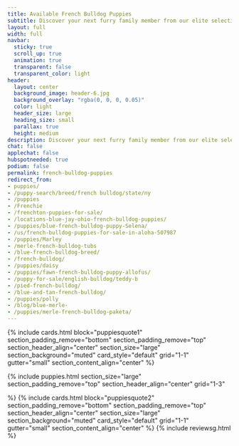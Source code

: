 ```yaml
---
title: Available French Bulldog Puppies
subtitle: Discover your next furry family member from our elite selection of French Bulldog puppies. Raised with love and care, ready for their forever homes!. 
layout: full
width: full
navbar:
  sticky: true
  scroll_up: true
  animation: true
  transparent: false
  transparent_color: light
header:
  layout: center
  background_image: header-6.jpg
  background_overlay: "rgba(0, 0, 0, 0.05)"
  color: light
  header_size: large
  heading_size: small
  parallax: true
  height: medium
description: Discover your next furry family member from our elite selection of French Bulldog puppies. Raised with love and care, ready for their forever homes!
chat: false
applechat: false
hubspotneeded: true
podium: false
permalink: french-bulldog-puppies
redirect_from: 
- puppies/
- /puppy-search/breed/french bulldog/state/ny
- /puppies
- /Frenchie
- /frenchton-puppies-for-sale/
- /locations-blue-jay-ohio-french-bulldog-puppies/
- /puppies/blue-french-bulldog-puppy-Selena/
- /us/french-bulldog-puppies-for-sale-in-aloha-507987
- /puppies/Marley
- /merle-french-bulldog-tubs
- /blue-french-bulldog-breed/
- /french-bulldog/
- /puppies/daisy
- /puppies/fawn-french-bulldog-puppy-allofus/
- /puppy-for-sale/english-bulldog/teddy-b
- /pied-french-bulldog/
- /blue-and-tan-french-bulldog/
- /puppies/polly
- /blog/blue-merle-
- /puppies/merle-french-bulldog-paketa/
---
```


{% include cards.html 
  block="puppiesquote1" 
  section_padding_remove="bottom"
  section_padding_remove="top"
  section_header_align="center"
  section_size="large"
  section_background="muted"
  card_style="default"
  grid="1-1"
  gutter="small"
  section_content_align="center"
%}

{% include puppies.html 
  section_size="large"
  section_padding_remove="top"
  section_header_align="center"
  grid="1-3"

%}
{% include cards.html 
  block="puppiesquote2" 
  section_padding_remove="bottom"
  section_padding_remove="top"
  section_header_align="center"
  section_size="large"
  section_background="muted"
  card_style="default"
  grid="1-1"
  gutter="small"
  section_content_align="center"
%}
{% include reviewsg.html %}

